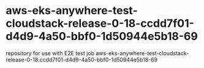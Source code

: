 # aws-eks-anywhere-test-cloudstack-release-0-18-ccdd7f01-d4d9-4a50-bbf0-1d50944e5b18-69
repository for use with E2E test job aws-eks-anywhere-test-cloudstack-release-0-18:ccdd7f01-d4d9-4a50-bbf0-1d50944e5b18-69

